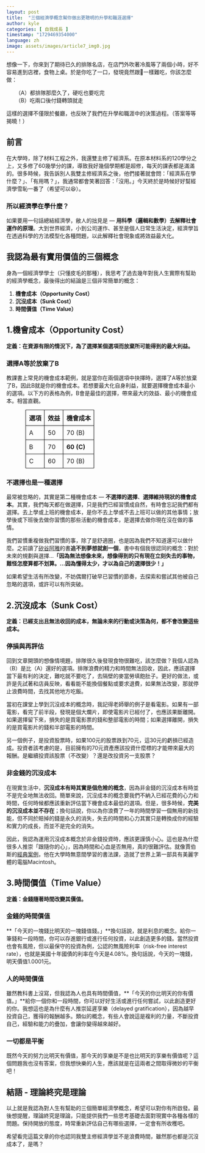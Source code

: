 ```yaml
---
layout: post
title:  "三個經濟學概念幫你做出更聰明的升學和職涯選擇"
author: kyle
categories: [ 自我成長 ]
timestamp: "1729469354000"
language: zh
image: assets/images/article7_img0.jpg
---
```


想像一下，你來到了期待已久的排隊名店，在店門外吹著冷風等了兩個小時，好不容易進到店裡，食物上桌。於是你吃了一口，發現竟然跟💩一樣難吃，你該怎麼做：
<ul style="list-style-type:none;">
  <li>（A）都排隊那麼久了，硬吃也要吃完</li>
  <li>（B）吃兩口後付錢轉頭就走</li>
</ul>
這樣的選擇不僅限於餐廳，也反映了我們在升學和職涯中的決策過程。（答案等等揭曉！）

## 前言
在大學時，除了材料工程之外，我還雙主修了經濟系。在原本材料系的120學分之上，又多修了60幾學分的課，導致我好幾個學期都是超修，每天的課表都是滿滿的。很多時候，我告訴別人我雙主修經濟系之後，他們接著就會問：「經濟系在學什麼？」、「有用嗎？」，我通常都會笑著回答：「沒用。」今天終於是時候好好幫經濟學雪恥一番了（希望可以😆）。

### 所以經濟學在學什麼？
如果要用一句話總結經濟學，敝人的拙見是 — **用科學（邏輯和數學）去解釋社會運作的原理**。大到世界經濟，小到公司運作、甚至是個人日常生活決定，經濟學旨在透過科學的方法模型化各種問題，以此解釋社會現象或將效益最大化。

## 我認為最有實用價值的三個概念
身為一個經濟學學士（只懂皮毛的那種），我思考了過去幾年對我人生實際有幫助的經濟學概念，最後得出的結論是三個非常簡單的概念：
1. **機會成本（Opportunity Cost）**
2. **沉沒成本（Sunk Cost）**
3. **時間價值（Time Value）**

## 1.機會成本（Opportunity Cost）
**定義：在資源有限的情況下，為了選擇某個選項而放棄所可能得到的最大利益。**

### 選擇A等於放棄了B
教課書上常見的機會成本範例，就是當你在兩個選項中抉擇時，選擇了A等於放棄了B，因此B就是你的機會成本。若想要最大化自身利益，就要選擇機會成本最小的選項。以下方的表格為例，B會是最佳的選擇，帶來最大的效益、最小的機會成本。相當直觀。

<table style="border-collapse: collapse; width: 80%; margin: 0 auto; margin-bottom: 24px">
  <tr>
    <th style="border: 1px solid black; padding: 8px;">選項</th>
    <th style="border: 1px solid black; padding: 8px;">效益</th>
    <th style="border: 1px solid black; padding: 8px;">機會成本</th>
  </tr>
  <tr>
    <td style="border: 1px solid black; padding: 8px;">A</td>
    <td style="border: 1px solid black; padding: 8px;">50</td>
    <td style="border: 1px solid black; padding: 8px;">70 (B)</td>
  </tr>
  <tr>
    <td style="border: 1px solid black; padding: 8px;">B</td>
    <td style="border: 1px solid black; padding: 8px;">70</td>
    <td style="border: 1px solid black; padding: 8px; font-weight: bold;">60 (C)</td>
  </tr>
  <tr>
    <td style="border: 1px solid black; padding: 8px;">C</td>
    <td style="border: 1px solid black; padding: 8px;">60</td>
    <td style="border: 1px solid black; padding: 8px;">70 (B)</td>
  </tr>
</table>

### 不選擇也是一種選擇
最常被忽略的，其實是第二種機會成本 — **不選擇的選擇**、**選擇維持現狀的機會成本**。其實，我們每天都在做選擇，只是我們已經習慣成自然，有時會忘記我們都有選擇。去上學或上班的機會成本，是你不去上學或不去上班可以做的其他事情；放學後或下班後去做你習慣的那些活動的機會成本，是選擇去做你現在沒在做的事情。

我們習慣重複做我們習慣的事，除了是舒適圈，也是因為我們不知道還可以做什麼。之前讀了[矽谷阿雅](https://www.facebook.com/AnyaChengSiliconValley/)的書**追不到夢想就創一個**，書中有個我很認同的概念：對於未來的規劃與選擇...**「因為無法想像未來，想像得到的只有現在立刻失去的事物，難怪怎麼算都不划算。...因為懂得太少，才以為自己的選擇很少！」**

如果希望生活有所改變，不妨偶爾打破早已習慣的節奏，去探索和嘗試其他被自己忽略的選項，或許可以有所突破。

## 2.沉沒成本（Sunk Cost）
**定義：已經支出且無法收回的成本，無論未來的行動或決策為何，都不會改變這些成本。**

### 停損與再評估
回到文章開頭的想像情境題，排隊很久後發現食物很難吃，該怎麼做？我個人認為（B）是比（A）還好的選項。排隊浪費的精力和時間無法回收，因此，應該選擇當下最有利的決定，難吃就不要吃了，去隔壁的麥當勞填飽肚子。更好的做法，或許是先試著和店員反映，看看能不能換個餐點或要求退費，如果無法改變，那就停止浪費時間，去找其他地方吃飯。

當初在課堂上學到沉沒成本的概念時，我記得老師舉的例子是看電影。如果有一部電影，看完了前半段，發現是個大爛片，即使電影片已經付了，也應該果斷離開。如果選擇留下來，損失的是買電影票的錢和整部電影的時間；如果選擇離開，損失的是買電影片的錢和半部電影的時間。

另一個例子，是投資股票時，如果100元的股票跌到70元，這30元的虧損已經造成。投資者該考慮的是，目前擁有的70元資產應該投資什麼標的才能帶來最大的報酬。是繼續投資該股票（不改變）？還是改投資另一支股票？

### 非金錢的沉沒成本
在現實生活中，**沉沒成本有時其實是個危險的概念**，因為非金錢的沉沒成本有時並不是完全地無法收回。簡單來說，沉沒成本的概念要我們不納入已經花費的心力和時間，任何時候都應該重新評估當下機會成本最低的選項。但是，很多時候，**完美的沉沒成本並不存在**；換句話說，你以為你浪費了一年的時間學習一個無用的新技能，但不同於賠掉的錢是永久的消失，失去的時間和心力其實只是轉換成你的經驗和實力的成長，而並不是完全的消失。

因此，我認為運用沉沒成本概念於非金錢投資時，應該更謹慎小心。這也是為什麼很多人推崇「跟隨你的心」，因為時間和心血是否無用，真的很難評估。就像賈伯斯的[經典案例](https://www.leemunroe.com/steve-jobs-calligraphy/)，他在大學時無意間學習的書法課，造就了世界上第一部具有美麗字體的電腦Macintosh。

## 3.時間價值（Time Value）
**定義：金錢隨著時間改變其價值。**

### 金錢的時間價值
**「今天的一塊錢比明天的一塊錢值錢。」**換句話說，就是利息的概念。給你一筆錢和一段時間，你可以存進銀行或進行任何投資，以此創造更多的錢。當然投資也會有風險，但以最保守的投資為例，公認的無風險利率（risk-free interest rate），也就是美國十年國債的利率在今天是4.08%。換句話說，今天的一塊錢，明天價值1.0001元。

### 人的時間價值
雖然教科書上沒寫，但我認為人也具有時間價值，**「今天的你比明天的你有價值。」**給你一個你和一段時間，你可以好好生活或進行任何嘗試，以此創造更好的你。我想這也是為什麼有人推崇延遲享樂（delayed gratification），因為越早投資自己，獲得的報酬越多。類似的概念，有些人會說這是複利的力量，不斷投資自己，經驗和能力的疊加，會讓你變得越來越好。

### 一切都是平衡
既然今天的努力比明天有價值，那今天的享樂是不是也比明天的享樂有價值呢？這個問題我也沒有答案，但我想快樂的人生，應該就是在這兩者之間取得微妙的平衡吧！

## 結語 - 理論終究是理論
以上就是我認為對人生有幫助的三個簡單經濟學概念，希望可以對你有所啟發。最後想提醒，理論終究是理論，只能提供我們一些思考基礎去面對現實中各種各樣的問題。保持開放的態度，時常重新評估自己有哪些選擇，一定會有所收穫吧。

希望看完這篇文章的你也認同我雙主修經濟學並不是浪費時間，雖然那也都是沉沒成本了，是嗎？
